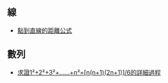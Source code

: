 ## 線
- [點到直線的距離公式](http://highscope.ch.ntu.edu.tw/wordpress/?p=47407)

## 數列
- [求證1²+2²+3²+……+n²=[n(n+1)(2n+1)]/6的詳細過程](https://www.twblogs.net/a/5b8145d42b71772165abcc32)
